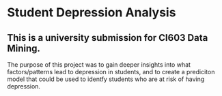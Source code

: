 # Student Depression Analysis
## This is a university submission for CI603 Data Mining.
The purpose of this project was to gain deeper insights into what factors/patterns lead to depression in students, and to create a prediciton model that could be used to identfy students who are at risk of having depression.

